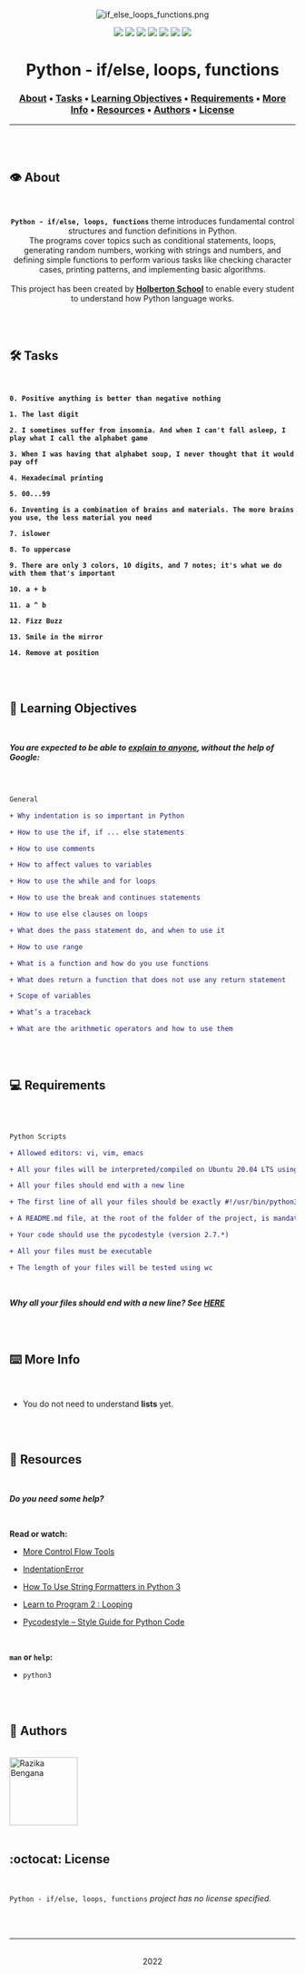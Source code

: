 <div align="center">
<br>

![if_else_loops_functions.png](README-image/if_else_loops_functions.png)

</div>


<p align="center">
<img src="https://img.shields.io/badge/-PYTHON-yellow">
<img src="https://img.shields.io/badge/-Linux-lightgrey">
<img src="https://img.shields.io/badge/-WSL-brown">
<img src="https://img.shields.io/badge/-Ubuntu%2020.04.4%20LTS-orange">
<img src="https://img.shields.io/badge/-JetBrains-blue">
<img src="https://img.shields.io/badge/-Holberton%20School-red">
<img src="https://img.shields.io/badge/License-not%20specified-brightgreen">
</p>


<h1 align="center"> Python - if/else, loops, functions </h1>


<h3 align="center">
<a href="https://github.com/RazikaBengana/holbertonschool-higher_level_programming/tree/main/python-python-if_else_loops_functions#eye-about">About</a> •
<a href="https://github.com/RazikaBengana/holbertonschool-higher_level_programming/tree/main/python-python-if_else_loops_functions#hammer_and_wrench-tasks">Tasks</a> •
<a href="https://github.com/RazikaBengana/holbertonschool-higher_level_programming/tree/main/python-python-if_else_loops_functions#memo-learning-objectives">Learning Objectives</a> •
<a href="https://github.com/RazikaBengana/holbertonschool-higher_level_programming/tree/main/python-python-if_else_loops_functions#computer-requirements">Requirements</a> •
<a href="https://github.com/RazikaBengana/holbertonschool-higher_level_programming/tree/main/python-python-if_else_loops_functions#keyboard-more-info">More Info</a> •
<a href="https://github.com/RazikaBengana/holbertonschool-higher_level_programming/tree/main/python-python-if_else_loops_functions#mag_right-resources">Resources</a> •
<a href="https://github.com/RazikaBengana/holbertonschool-higher_level_programming/tree/main/python-python-if_else_loops_functions#bust_in_silhouette-authors">Authors</a> •
<a href="https://github.com/RazikaBengana/holbertonschool-higher_level_programming/tree/main/python-python-if_else_loops_functions#octocat-license">License</a>
</h3>

---

<!-- ------------------------------------------------------------------------------------------------- -->

<br>
<br>

## :eye: About

<br>

<div align="center">

**`Python - if/else, loops, functions`** theme introduces fundamental control structures and function definitions in Python.
<br>
The programs cover topics such as conditional statements, loops, generating random numbers, working with strings and numbers, and defining simple functions to perform various tasks like checking character cases, printing patterns, and implementing basic algorithms.
<br>
<br>
This project has been created by **[Holberton School](https://www.holbertonschool.com/about-holberton)** to enable every student to understand how Python language works.

</div>

<br>
<br>

<!-- ------------------------------------------------------------------------------------------------- -->

## :hammer_and_wrench: Tasks

<br>

**`0. Positive anything is better than negative nothing`**

**`1. The last digit`**

**`2. I sometimes suffer from insomnia. And when I can't fall asleep, I play what I call the alphabet game`**

**`3. When I was having that alphabet soup, I never thought that it would pay off`**

**`4. Hexadecimal printing`**

**`5. 00...99`**

**`6. Inventing is a combination of brains and materials. The more brains you use, the less material you need`**

**`7. islower`**

**`8. To uppercase`**

**`9. There are only 3 colors, 10 digits, and 7 notes; it's what we do with them that's important`**

**`10. a + b`**

**`11. a ^ b`**

**`12. Fizz Buzz`**

**`13. Smile in the mirror`**

**`14. Remove at position`**

<br>
<br>

<!-- ------------------------------------------------------------------------------------------------- -->

## :memo: Learning Objectives

<br>

**_You are expected to be able to [explain to anyone](https://fs.blog/feynman-learning-technique/), without the help of Google:_**

<br>

```diff

General

+ Why indentation is so important in Python

+ How to use the if, if ... else statements

+ How to use comments

+ How to affect values to variables

+ How to use the while and for loops

+ How to use the break and continues statements

+ How to use else clauses on loops

+ What does the pass statement do, and when to use it

+ How to use range

+ What is a function and how do you use functions

+ What does return a function that does not use any return statement

+ Scope of variables

+ What’s a traceback

+ What are the arithmetic operators and how to use them

```

<br>
<br>

<!-- ------------------------------------------------------------------------------------------------- -->

## :computer: Requirements

<br>

```diff

Python Scripts

+ Allowed editors: vi, vim, emacs

+ All your files will be interpreted/compiled on Ubuntu 20.04 LTS using python3 (version 3.8.*)

+ All your files should end with a new line

+ The first line of all your files should be exactly #!/usr/bin/python3

+ A README.md file, at the root of the folder of the project, is mandatory

+ Your code should use the pycodestyle (version 2.7.*)

+ All your files must be executable

+ The length of your files will be tested using wc

```

<br>

**_Why all your files should end with a new line? See [HERE](https://unix.stackexchange.com/questions/18743/whats-the-point-in-adding-a-new-line-to-the-end-of-a-file/18789)_**

<br>
<br>

<!-- ------------------------------------------------------------------------------------------------- -->

## :keyboard: More Info

<br>

- You do not need to understand **lists** yet.

<br>
<br>

<!-- ------------------------------------------------------------------------------------------------- -->

## :mag_right: Resources

<br>

**_Do you need some help?_**

<br>

**Read or watch:**

* [More Control Flow Tools](https://docs.python.org/3/tutorial/controlflow.html)

* [IndentationError](https://www.youtube.com/watch?v=1QXOd2ZQs-Q)

* [How To Use String Formatters in Python 3](https://www.digitalocean.com/community/tutorials/how-to-use-string-formatters-in-python-3)

* [Learn to Program 2 : Looping](https://www.youtube.com/watch?v=swQEbZ6ez1I&list=PLGLfVvz_LVvTn3cK5e6LjhgGiSeVlIRwt&index=2)

* [Pycodestyle – Style Guide for Python Code](https://pypi.org/project/pycodestyle/)

<br>

**`man` or `help`:**

* `python3`

<br>
<br>

<!-- ------------------------------------------------------------------------------------------------- -->

## :bust_in_silhouette: Authors

<br>

<img src="https://img.shields.io/badge/Razika%20Bengana-darkblue" alt="Razika Bengana" width="120">

<br>
<br>

<!-- ------------------------------------------------------------------------------------------------- -->

## :octocat: License

<br>

```Python - if/else, loops, functions``` _project has no license specified._

<br>
<br>

---

<p align="center"><br>2022</p>